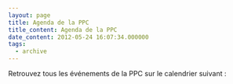 ```yaml
---
layout: page
title: Agenda de la PPC
title_content: Agenda de la PPC
date_content: 2012-05-24 16:07:34.000000
tags:
  - archive
---
```

Retrouvez tous les événements de la PPC sur le calendrier suivant :

